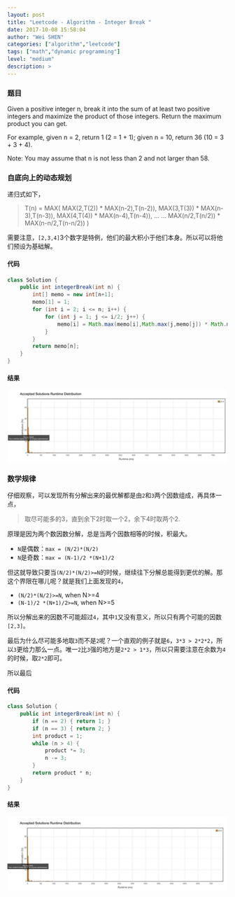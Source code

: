 ```yaml
---
layout: post
title: "Leetcode - Algorithm - Integer Break "
date: 2017-10-08 15:58:04
author: "Wei SHEN"
categories: ["algorithm","leetcode"]
tags: ["math","dynamic programming"]
level: "medium"
description: >
---
```


### 题目
Given a positive integer n, break it into the sum of at least two positive integers and maximize the product of those integers. Return the maximum product you can get.

For example, given n = 2, return 1 (2 = 1 + 1); given n = 10, return 36 (10 = 3 + 3 + 4).

Note: You may assume that n is not less than 2 and not larger than 58.
### 自底向上的动态规划
递归式如下，
> T(n) = MAX(
            MAX(2,T(2)) * MAX(n-2),T(n-2)),
            MAX(3,T(3)) * MAX(n-3),T(n-3)),
            MAX(4,T(4)) * MAX(n-4),T(n-4)),
            ... ...
            MAX(n/2,T(n/2)) * MAX(n-n/2,T(n-n/2))
        )

需要注意，`[2,3,4]`3个数字是特例，他们的最大积小于他们本身。所以可以将他们预设为基础解。

#### 代码
```java
class Solution {
    public int integerBreak(int n) {
        int[] memo = new int[n+1];
        memo[1] = 1;
        for (int i = 2; i <= n; i++) {
            for (int j = 1; j <= i/2; j++) {
                memo[i] = Math.max(memo[i],Math.max(j,memo[j]) * Math.max(i-j,memo[i-j]));
            }
        }
        return memo[n];
    }
}
```

#### 结果
![integer-break-1](/images/leetcode/integer-break-1.png)


### 数学规律
仔细观察，可以发现所有分解出来的最优解都是由`2`和`3`两个因数组成，再具体一点，
> 取尽可能多的3，直到余下2时取一个2，余下4时取两个2.

原理是因为两个数因数分解，总是当两个因数相等的时候，积最大。
* `N`是偶数：`max = (N/2)*(N/2)`
* `N`是奇数：`max = (N-1)/2 *(N+1)/2`

但这就导致只要当`(N/2)*(N/2)>=N`的时候，继续往下分解总能得到更优的解。那这个界限在哪儿呢？就是我们上面发现的`4`，
* `(N/2)*(N/2)>=N`, when N>=4
* `(N-1)/2 *(N+1)/2>=N`, when N>=5

所以分解出来的因数不可能超过`4`，其中`1`又没有意义，所以只有两个可能的因数`[2,3]`。

最后为什么尽可能多地取`3`而不是`2`呢？一个直观的例子就是`6`，`3*3 > 2*2*2`，所以`3`更给力那么一点。唯一`2`比`3`强的地方是`2*2 > 1*3`，所以只需要注意在余数为`4`的时候，取`2*2`即可。

所以最后
#### 代码
```java
class Solution {
    public int integerBreak(int n) {
        if (n == 2) { return 1; }
        if (n == 3) { return 2; }
        int product = 1;
        while (n > 4) {
            product *= 3;
            n -= 3;
        }
        return product * n;
    }
}
```

#### 结果
![integer-break-2](/images/leetcode/integer-break-2.png)
